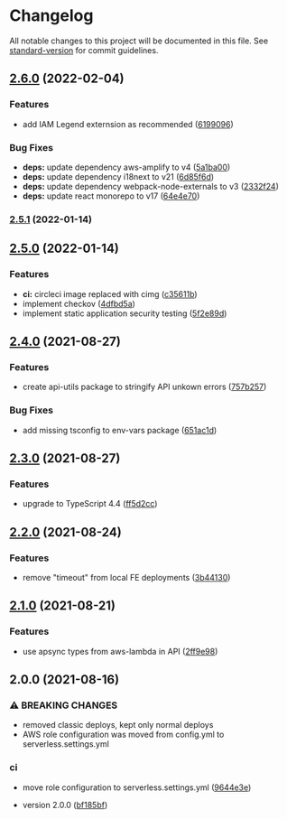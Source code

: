 # Changelog

All notable changes to this project will be documented in this file. See [standard-version](https://github.com/conventional-changelog/standard-version) for commit guidelines.

## [2.6.0](https://github.com/purple-technology/purple-stack/compare/v2.5.1...v2.6.0) (2022-02-04)


### Features

* add IAM Legend externsion as recommended ([6199096](https://github.com/purple-technology/purple-stack/commit/61990961421280683902d60258534eb664db6a87))


### Bug Fixes

* **deps:** update dependency aws-amplify to v4 ([5a1ba00](https://github.com/purple-technology/purple-stack/commit/5a1ba007e4012fe4de58c4cd84d2125d78155a11))
* **deps:** update dependency i18next to v21 ([6d85f6d](https://github.com/purple-technology/purple-stack/commit/6d85f6d909d7db5075b6fd7840e3fbd3e3cbfb0f))
* **deps:** update dependency webpack-node-externals to v3 ([2332f24](https://github.com/purple-technology/purple-stack/commit/2332f240e85b19a3844bbd26dcb3f22241bda92e))
* **deps:** update react monorepo to v17 ([64e4e70](https://github.com/purple-technology/purple-stack/commit/64e4e70255606fa9d4ac322de5d68ce936f356e1))

### [2.5.1](https://github.com/purple-technology/purple-stack/compare/v2.5.0...v2.5.1) (2022-01-14)

## [2.5.0](https://github.com/purple-technology/purple-stack/compare/v2.4.0...v2.5.0) (2022-01-14)


### Features

* **ci:** circleci image replaced with cimg ([c35611b](https://github.com/purple-technology/purple-stack/commit/c35611b99df2da8a8af212af38adb7b587104a1d))
* implement checkov ([4dfbd5a](https://github.com/purple-technology/purple-stack/commit/4dfbd5a886a0de5b69abd2377ce470e79fe80821))
* implement static application security testing ([5f2e89d](https://github.com/purple-technology/purple-stack/commit/5f2e89d0f92af2b26748bd042473d052379848e3))

## [2.4.0](https://github.com/purple-technology/purple-stack/compare/v2.3.0...v2.4.0) (2021-08-27)


### Features

* create api-utils package to stringify API unkown errors ([757b257](https://github.com/purple-technology/purple-stack/commit/757b257eae905cceb2a89e1b7cdfb7199bbf91a4))


### Bug Fixes

* add missing tsconfig to env-vars package ([651ac1d](https://github.com/purple-technology/purple-stack/commit/651ac1d3924144db41e4209fa6e2c4934b339a93))

## [2.3.0](https://github.com/purple-technology/purple-stack/compare/v2.2.0...v2.3.0) (2021-08-27)


### Features

* upgrade to TypeScript 4.4 ([ff5d2cc](https://github.com/purple-technology/purple-stack/commit/ff5d2ccd5ddc72f4dd37aa72889d418d96c1d647))

## [2.2.0](https://github.com/purple-technology/purple-stack/compare/v2.1.0...v2.2.0) (2021-08-24)


### Features

* remove "timeout" from local FE deployments ([3b44130](https://github.com/purple-technology/purple-stack/commit/3b44130673177c431344e1492ca462c4bac4bd35))

## [2.1.0](https://github.com/purple-technology/purple-stack/compare/v2.0.0...v2.1.0) (2021-08-21)


### Features

* use apsync types from aws-lambda in API ([2ff9e98](https://github.com/purple-technology/purple-stack/commit/2ff9e98e6a537f5f1eefaef5b0cae3f787e79905))

## 2.0.0 (2021-08-16)


### ⚠ BREAKING CHANGES

* removed classic deploys, kept only normal deploys
* AWS role configuration was moved from config.yml to serverless.settings.yml

### ci

* move role configuration to serverless.settings.yml ([9644e3e](https://github.com/purple-technology/purple-stack/commit/9644e3e35c8d72b91b5fce61b0b0a8332788ac3f))


* version 2.0.0 ([bf185bf](https://github.com/purple-technology/purple-stack/commit/bf185bf3495fcaca838a5a79bf3608b3e8c382a0))
